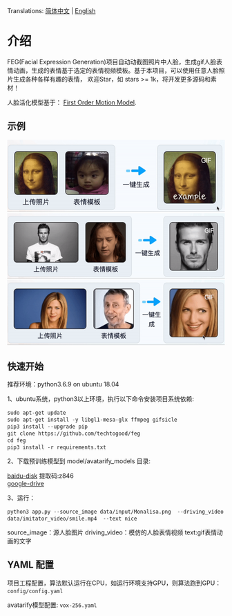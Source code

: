 Translations: [简体中文](README.md) | [English](README-en.md) 

# 介绍
FEG(Facial Expression Generation)项目自动动截图照片中人脸，生成gif人脸表情动画，生成的表情基于选定的表情视频模板。基于本项目，可以使用任意人脸照片生成各种各样有趣的表情，
 欢迎Star，如 stars >= 1k，将开发更多源码和素材！  
   
 人脸活化模型基于： [First Order Motion Model](https://github.com/AliaksandrSiarohin/first-order-model).

## 示例
![FEG](data/example/example1.gif)
![FEG](data/example/example2.gif)
![FEG](data/example/example3.gif)


## 快速开始

推荐环境：python3.6.9 on ubuntu 18.04


1、ubuntu系统，python3以上环境，执行以下命令安装项目系统依赖:
```
sudo apt-get update
sudo apt-get install -y libgl1-mesa-glx ffmpeg gifsicle
pip3 install --upgrade pip
git clone https://github.com/techtogood/feg
cd feg
pip3 install -r requirements.txt
```


2、下载预训练模型到 model/avatarify_models 目录:

[baidu-disk](https://pan.baidu.com/s/1O7K-s0oaevmF8zmLayU74Q) 提取码:z846   
[google-drive](https://drive.google.com/file/d/1rMz7HO-znqLaW1hm_hBHQwhrAgmC6Krg/view?usp=sharing)


3、运行：
```
python3 app.py --source_image data/input/Monalisa.png  --driving_video data/imitator_video/smile.mp4  --text nice
```
source_image：源人脸图片
driving_video：模仿的人脸表情视频
text:gif表情动画的文字


## YAML 配置

项目工程配置，算法默认运行在CPU，如运行环境支持GPU，则算法跑到GPU：
```config/config.yaml```

avatarify模型配置:
```vox-256.yaml```



